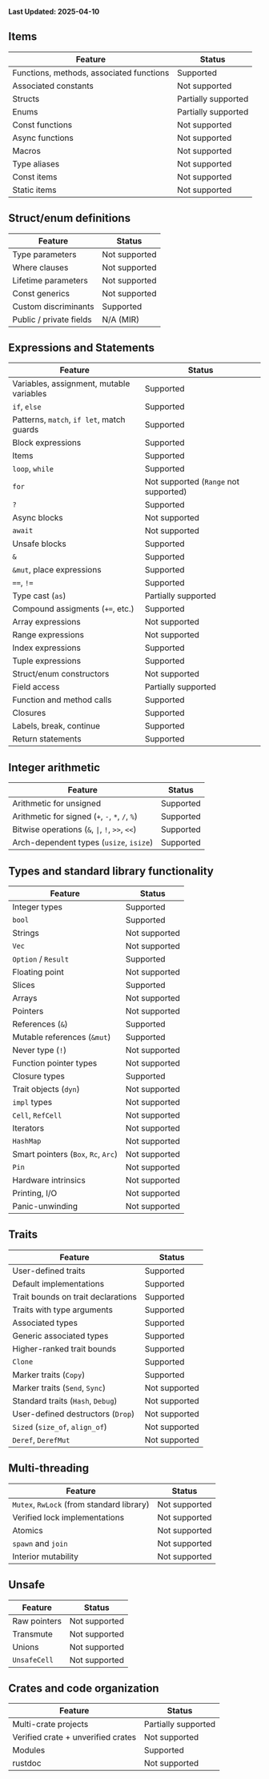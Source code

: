 <!-- Instead of rewriting our own feature checklist from scratch, we make a derivative of the
[Verus checklist](https://github.com/verus-lang/verus/blob/main/source/docs/guide/src/features.md)
which is available for use under [MIT](https://github.com/verus-lang/verus/blob/main/LICENSE)
license.
-->

**Last Updated: 2025-04-10**

## Items
|Feature|Status|
|-------|------|
|Functions, methods, associated functions|Supported|
|Associated constants|Not supported|
|Structs|Partially supported|
|Enums|Partially supported|
|Const functions|Not supported|
|Async functions|Not supported|
|Macros|Not supported|
|Type aliases|Not supported
|Const items|Not supported|
|Static items|Not supported|

## Struct/enum definitions
|Feature|Status|
|-------|------|
|Type parameters|Not supported|
|Where clauses|Not supported|
|Lifetime parameters|Not supported|
|Const generics|Not supported|
|Custom discriminants| Supported|
|Public / private fields|N/A (MIR)|

## Expressions and Statements
|Feature|Status|
|-------|------|
|Variables, assignment, mutable variables|Supported|
|`if`, `else`|Supported|
|Patterns, `match`, `if let`, match guards|Supported|
|Block expressions|Supported|
|Items|Supported|
|`loop`, `while`|Supported|
|`for`|Not supported (`Range` not supported)|
|`?`|Supported|
|Async blocks|Not supported|
|`await`|Not supported|
|Unsafe blocks|Supported|
|`&`|Supported|
|`&mut`, place expressions|Supported|
|`==`, `!=`|Supported|
|Type cast (`as`)|Partially supported|
|Compound assigments (`+=`, etc.)|Supported|
|Array expressions|Not supported|
|Range expressions|Not supported|
|Index expressions|Supported|
|Tuple expressions|Supported|
|Struct/enum constructors|Not supported|
|Field access|Partially supported|
|Function and method calls|Supported|
|Closures|Supported|
|Labels, break, continue|Supported|
|Return statements|Supported|

## Integer arithmetic
|Feature|Status|
|-------|------|
|Arithmetic for unsigned|Supported|
|Arithmetic for signed (`+`, `-`, `*`, `/`, `%`)|Supported|
|Bitwise operations (`&`, `\|`, `!`, `>>`, `<<`)|Supported|
|Arch-dependent types (`usize`, `isize`)|Supported|

## Types and standard library functionality
|Feature|Status|
|-------|------|
|Integer types|Supported|
|`bool`|Supported|
|Strings|Not supported|
|`Vec`|Not supported|
|`Option` / `Result`|Supported|
|Floating point|Not supported|
|Slices|Supported|
|Arrays|Not supported|
|Pointers|Not supported|
|References (`&`)|Supported|
|Mutable references (`&mut`)|Supported|
|Never type (`!`)|Not supported|
|Function pointer types|Not supported|
|Closure types|Supported|
|Trait objects (`dyn`)|Not supported|
|`impl` types|Not supported|
|`Cell`, `RefCell`|Not supported|
|Iterators|Not supported|
|`HashMap`|Not supported|
|Smart pointers (`Box`, `Rc`, `Arc`)|Not supported|
|`Pin`|Not supported|
|Hardware intrinsics|Not supported|
|Printing, I/O|Not supported|
|Panic-unwinding|Not supported|

## Traits
|Feature|Status|
|-------|------|
|User-defined traits|Supported|
|Default implementations|Supported|
|Trait bounds on trait declarations|Supported|
|Traits with type arguments|Supported|
|Associated types|Supported|
|Generic associated types|Supported|
|Higher-ranked trait bounds|Supported|
|`Clone`|Supported|
|Marker traits (`Copy`)|Supported|
|Marker traits (`Send`, `Sync`)|Not supported|
|Standard traits (`Hash`, `Debug`)|Not supported|
|User-defined destructors (`Drop`)|Not supported|
|`Sized` (`size_of`, `align_of`)|Not supported|
|`Deref`, `DerefMut`|Not supported|

## Multi-threading
|Feature|Status|
|-------|------|
|`Mutex`, `RwLock` (from standard library)|Not supported
|Verified lock implementations|Not supported
|Atomics|Not supported|
|`spawn` and `join`|Not supported|
|Interior mutability|Not supported|

## Unsafe
|Feature|Status|
|-------|------|
|Raw pointers|Not supported|
|Transmute|Not supported|
|Unions|Not supported|
|`UnsafeCell`|Not supported|

## Crates and code organization
|Feature|Status|
|-------|------|
|Multi-crate projects|Partially supported|
|Verified crate + unverified crates|Not supported|
|Modules|Supported|
|rustdoc|Not supported|